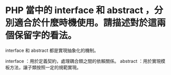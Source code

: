 # PHP 當中的 interface 和 abstract ，分別適合於什麼時機使用。請描述對於這兩個保留字的看法。

interface 和 abstract 都是實現抽象化的機制。

interface ：用於定義契約，處理耦合類之間的依賴關係。
abstract ：用於實現模板方法，讓子類按照一定的規範實現。